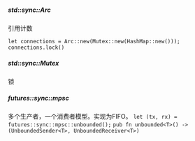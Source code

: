 ##### std::sync::Arc
引用计数

```
let connections = Arc::new(Mutex::new(HashMap::new()));
connections.lock()

```

##### std::sync::Mutex
锁

##### futures::sync::mpsc
多个生产者，一个消费者模型。实现为FIFO。
`let (tx, rx) = futures::sync::mpsc::unbounded();`
`pub fn unbounded<T>() -> (UnboundedSender<T>, UnboundedReceiver<T>)`
